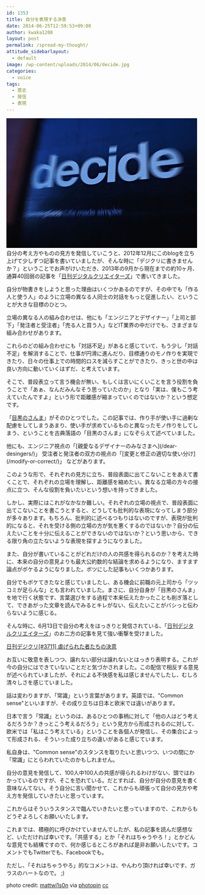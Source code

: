```yaml
---
id: 1353
title: 自分を表現する決意
date: 2014-06-25T12:59:53+09:00
author: kwaka1208
layout: post
permalink: /spread-my-thought/
attitude_sidebarlayout:
  - default
image: /wp-content/uploads/2014/06/decide.jpg
categories:
  - voice
tags:
  - 意志
  - 発信
  - 表現
---
```

![decide](/assets/images/2014/06/decide.jpg)
自分の考え方やものの見方を発信していこうと、2012年12月にこのblogを立ち上げて少しずつ記事を書いていましたが、そんな時に「デジクリに書きませんか？」ということでお声がけいただき、2013年の9月から現在までの約10ヶ月、通算40回弱の記事を「[日刊デジタルクリエイターズ](http://dgcr.com/)」で書いてきました。

自分が物書きをしようと思った理由はいくつかあるのですが、その中でも「作る人と使う人」のように立場の異なる人同士の対話をもっと促進したい、ということが大きな目標のひとつ。

立場の異なる人の組み合わせは、他にも「エンジニアとデザイナー」「上司と部下」「発注者と受注者」「売る人と買う人」などIT業界の中だけでも、さまざまな組み合わせがあります。

これらのどの組み合わせにも「対話不足」があると感じていて、もう少し「対話不足」を解消することで、仕事が円滑に進んだり、目標通りのモノ作りを実現できたり、日々の仕事上での時間的ロスを減らすことができたり、きっと世の中は良い方向に動いていくはずだ、と考えています。

そこで、普段表立って言う機会が無い、もしくは言いにくいことを言う役割を負うことで「あぁ、なんだみんなそう思っていたのか」となり「実は、僕もこう考えていたんですよ」という形で距離感が縮まっていくのではないか？という想定です。

「[目黒のさんま](/meguro-no-samma/)」がそのひとつでした。この記事では、作り手が使い手に過剰な配慮をしてしまうあまり、使い手が求めているものと異なったモノ作りをしてしまう、ということを古典落語の「目黒のさんま」になぞらえて述べていました。

<p>他にも、エンジニア視点の「[親愛なるデザイナーのみなさまへ](/dear-desingers/)」
受注者と発注者の双方の視点の「[変更と修正の適切な使い分け](/modify-or-correct/)」
などがあります。</p>
このような形で、それぞれの見方に立ち、普段表面に出てこないことをあえて書くことで、それぞれの立場を理解し、距離感を縮めたい。異なる立場の方々の接点に立つ、そんな役割を負いたいという想いを持ってきました。

しかし、実際にはこれがなかなか難しい。それぞれの立場の視点で、普段表面に出てこないことを書こうとすると、どうしても批判的な表現になってしまう部分が多々あります。もちろん、批判的に述べるつもりはないのですが、表現が批判的になると、それを受ける側の立場の方が気を悪くするのではないか？自分の伝えたいことを十分に伝えることができないのではないか？という思いから、できる限り角の立たないような表現を探すようになりました。

また、自分が書いていることがどれだけの人の共感を得られるのか？を考えた時に、本来の自分の意見よりも最大公約数的な結論を求めるようになり、ますます論点がボケるようになりました。ボツにした記事もいくつかあります。

自分でもボケてきたなと感じていましたし、ある機会に前職の元上司から「ツッコミが足らんな」とも言われていました。まさに、自分自身が「目黒のさんま」を地で行く状態です、言葉選びをする過程で本来伝えたかったことも削ぎ落として、できあがった文章を読んでみるとキレがない、伝えたいことがバシっと伝わらないように感じる。

そんな時に、6月13日で自分の考えをはっきりと発信されている、「[日刊デジタルクリエイターズ](http://dgcr.com/)」のお二方の記事を見て強い衝撃を受けました。

[日刊デジクリ[#3711] 虐げられた者たちの決意](http://archive.mag2.com/0000005757/20140613131736000.html)

お互いに敬意を表しつつ、譲れない部分は譲れないとはっきり表明する。これが今の自分にはできていないことだと気づかされました。この配信で相反する意見が述べられていましたが、それによる不快感を私は感じませんでしたし、むしろ清々しさを感じていました。

話は変わりますが、「常識」という言葉があります。英語では、"Common sense"といいますが、その成り立ちは日本と欧米では違いがあります。

日本で言う「常識」というのは、あるひとつの事柄に対して「他の人はどう考えるだろうか？きっとこう考えるだろう」という見方から形成されるのに対して、欧米では「私はこう考えている」ということを各個人が発信し、その集合によって形成される、そういった成り立ちの違いがあると感じています。

私自身は、"Common sense"のスタンスを取りたいと思いつつ、いつの間にか「常識」にとらわれていたのかもしれません。

自分の意見を発信して、100人中100人の共感が得られるわけがない、頭ではわかっているのですが、そこを恐れている。だとすれば、自分が自分の意見を書く意味なんてない。そう自分に言い聞かせて、これからも頑張って自分の見方や考え方を発信していきたいと思っています。

これからはそういうスタンスで臨んでいきたいと思っていますので、これからもどうぞよろしくお願いいたします。

これまでは、積極的に呼びかけていませんでしたが、私の記事を読んだ感想など、いただければ幸いです。「共感する」とか「それはちゃうやろ！」とかどんな意見でも結構ですので、何か感じるところがあれば是非お願いしたいです。コメントでもTwitterでも、Facebookでも。

ただし、「それはちゃうやろ」的なコメントは、やんわり頂ければ幸いです、ガラスのハートなので。 ;) 

photo credit: [mattwi1s0n](http://www.flickr.com/photos/piccadillywilson/162622550/) via [photopin](http://photopin.com) [cc](http://creativecommons.org/licenses/by/2.0/)